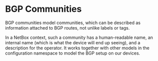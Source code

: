 # BGP Communities

BGP communities model communities, which can be described as information
attached to BGP routes, not unlike labels or tags.

In a NetBox context, such a community has a human-readable name, an internal
name (which is what the device will end up seeing), and a description for the
operator. It works together with other models in the configuration namespace
to model the BGP setup on our devices.
